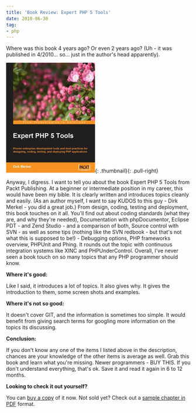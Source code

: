 ```yaml
---
title: 'Book Review: Expert PHP 5 Tools'
date: 2010-06-30
tag:
- php
---
```

Where was this book 4 years ago?  Or even 2 years ago?  (Uh - it was published in 4/2010... so... just in the author's head apparently).  

<!--more-->

[![](/uploads/2010/8389_MockupCover-243x300.jpg)](/uploads/2010/8389_MockupCover.jpg){: .thumbnail}{: .pull-right}

Anyway, I digress.  I want to tell you about the book Expert PHP 5 Tools from Packt Publishing.  At a beginner or intermediate position in my career, this would have been my bible.  It is clearly written and introduces topics cleanly and easily.  (As an author myself, I want to say KUDOS to this guy - Dirk Merkel - you did a great job.)  From design, coding, testing and deployment, this book touches on it all.  You'll find out about coding standards (what they are, and why they're needed), Documentation with phpDocumentor, Eclipse PDT - and Zend Studio - and a comparison of both, Source control with SVN - as well as some tips (nothing like the SVN redbook - but that's not what this is supposed to be!) - Debugging options, PHP frameworks overview, PHPUnit and Phing.  It rounds out the topic with continuous integration systems like XINC and PHPUnderControl.  Overall, I've never seen a book touch on so many topics that any PHP programmer should know.

**Where it's good:**

Like I said, it introduces a lot of topics.  It also gives why.  It gives the introduction to them, some screen shots and examples.

**Where it's not so good:**

It doesn't cover GIT, and the information is sometimes too simple.  It would benefit from giving search terms for googling more information on the topics its discussing.

**Conclusion:**

If you don't know any one of the items I listed above in the description, chances are your knowledge of the other items is average as well.  Grab this book and learn what you're missing.  Newer programmers - BUY THIS.  If you don't understand everything, that's ok.  Save it and read it again in 6 to 12 months.

**Looking to check it out yourself?**

You can [buy a copy](https://www.packtpub.com/expert-php-5-tools/book) of it now.  Not sold yet?  Check out a [sample chapter in PDF]( https://www.packtpub.com/sites/default/files/8389_Expert%20PHP%20Development_SampleChapter.pdf) format.
